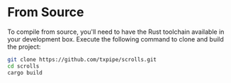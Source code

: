 # From Source

To compile from source, you'll need to have the Rust toolchain available in your development box. Execute the following command to clone and build the project:

```sh
git clone https://github.com/txpipe/scrolls.git
cd scrolls
cargo build
```


